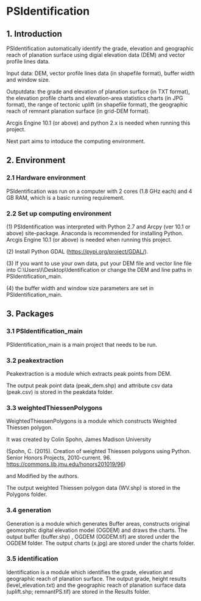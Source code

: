 # PSIdentification
## 1. Introduction
PSIdentification automatically identify the grade, elevation and geographic reach of planation surface using digial elevation data (DEM) and vector profile lines data.

Input data: DEM, vector profile lines data (in shapefile format), buffer width and window size.

Outputdata: the grade and elevation of planation surface (in TXT format), the elevation profile charts and elevation-area statistics charts (in JPG format), the range of tectonic uplift (in shapefile format), the geographic reach of remnant planation surface (in grid-DEM format).

Arcgis Engine 10.1 (or above) and python 2.x is needed when running this project.

Next part aims to intoduce the computing environment.

## 2. Environment
### 2.1 Hardware environment
PSIdentification was run on a computer with 2 cores (1.8 GHz each) and 4 GB RAM, which is a basic running requirement.

### 2.2 Set up computing environment
(1) PSIdentification was interpreted with Python 2.7 and Arcpy (ver 10.1 or above) site-package. Anaconda is recommended for installing Python. Arcgis Engine 10.1 (or above) is needed when running this project.

(2) Install Python GDAL (https://pypi.org/project/GDAL/).

(3) If you want to use your own data, put your DEM file and vector line file into C:\Users\l\Desktop\Identification or change the DEM and line paths in PSIdentification_main.

(4) the buffer width and window size parameters are set in PSIdentification_main.

## 3. Packages
### 3.1 PSIdentification_main
PSIdentification_main is a main project that needs to be run.

### 3.2 peakextraction
Peakextraction is a module which extracts peak points from DEM.

The output peak point data (peak_dem.shp) and attribute csv data (peak.csv) is stored in the peakdata folder.

### 3.3 weightedThiessenPolygons
WeightedThiessenPolygons is a module which constructs Weighted Thiessen polygon.

It was created by Colin Spohn, James Madison University

(Spohn, C. (2015). Creation of weighted Thiessen polygons using Python. Senior Honors Projects, 2010-current. 96. https://commons.lib.jmu.edu/honors201019/96)

and Modified by the authors.

The output weighted Thiessen polygon data (WV.shp) is stored in the Polygons folder.

### 3.4 generation
Generation is a module which generates Buffer areas, constructs original geomorphic digital elevation model (OGDEM) and draws the charts.
The output buffer (buffer.shp) , OGDEM (OGDEM.tif) are stored under the OGDEM folder. The output charts (x.jpg) are stored under the charts folder.

### 3.5 identification
Identification is a module which identifies the grade, elevation and geographic reach of planation surface.
The output grade, height results (level_elevation.txt) and the geographic reach of planation surface data (uplift.shp; remnantPS.tif) are stored in the Results folder.
